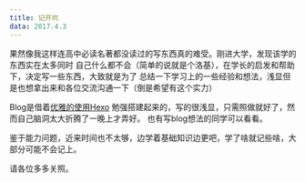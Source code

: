 ```yaml
---
title: 记开坑
data: 2017.4.3
---
```

果然像我这样连高中必读名著都没读过的写东西真的难受。刚进大学，发现该学的东西实在太多同时
自己什么都不会（简单的说就是个洛基），在学长的启发和帮助下，决定写一些东西，大致就是为了
总结一下学习上的一些经验和想法，浅显但是也想拿出来和各位交流沟通一下（倒是希望有这个实力）

Blog是借着[优雅的使用Hexo](https://zccz14.com/2016/12/30/%E4%BC%98%E9%9B%85%E5%9C%B0%E4%BD%BF%E7%94%A8Hexo/)
勉强搭建起来的，写的很浅显，只需照做就好了，然而自己脑洞太大折腾了一晚上才弄好。
也有写blog想法的同学可以看看。

鉴于能力问题，近来时间也不太够，边学着基础知识边更吧，学了啥就记些啥，大部分可能不会记上。

请各位多多关照。

